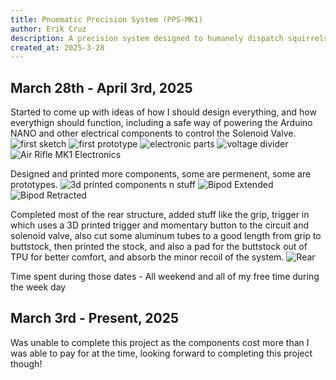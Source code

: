 ```yaml
---
title: Pnuematic Precision System (PPS-MK1)
author: Erik Cruz
description: A precision system designed to humanely dispatch squirrels on private property who are destroying my property and my garden, all done legally and ethically.
created_at: 2025-3-28
---
```


## March 28th - April 3rd, 2025
Started to come up with ideas of how I should design everything, and how everythign should function, including a safe way of powering the Arduino NANO and other electrical components to control the Solenoid Valve.
![first sketch](https://github.com/user-attachments/assets/d874db80-838c-4f01-9d63-5c040f64a9f1)
![first prototype](https://github.com/user-attachments/assets/23172da3-ec70-4eed-981c-51003b49a6fb)
![electronic parts](https://github.com/user-attachments/assets/0126d33a-1849-4a74-8fa7-2628983b384f)
![voltage divider](https://github.com/user-attachments/assets/df0ad2d7-d3d8-4dd2-a391-22f0aae6e215)
![Air Rifle MK1 Electronics](https://github.com/user-attachments/assets/816acd7b-dbca-4478-9467-6d0a2360fcb4)

Designed and printed more components, some are permenent, some are prototypes.
![3d printed components n stuff](https://github.com/user-attachments/assets/26a9ec28-5816-4776-8c24-4851ce36ef81)
![Bipod Extended](https://github.com/user-attachments/assets/53178bda-7fa7-4c4e-a31c-a5edd2364e7a)
![Bipod Retracted](https://github.com/user-attachments/assets/c068dfc3-da5c-420d-bb31-56b5b156998a)

Completed most of the rear structure, added stuff like the grip, trigger in which uses a 3D printed trigger and momentary button to the circuit and solenoid valve, also cut some aluminum tubes to a good length from grip to buttstock, then printed the stock, and also a pad for the buttstock out of TPU for better comfort, and absorb the minor recoil of the system.
![Rear](https://github.com/user-attachments/assets/254bff8c-868a-44c3-9c52-2153daca8dab)

Time spent during those dates - All weekend and all of my free time during the week day


## March 3rd - Present, 2025

Was unable to complete this project as the components cost more than I was able to pay for at the time, looking forward to completing this project though!







